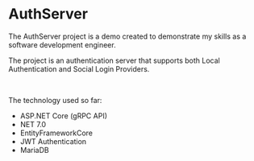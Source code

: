# AuthServer

The AuthServer project is a demo created to demonstrate my skills as a software development engineer.

The project is an authentication server that supports both Local Authentication and Social Login Providers.

<br/>

The technology used so far:
* ASP.NET Core (gRPC API)
* NET 7.0
* EntityFrameworkCore
* JWT Authentication
* MariaDB
